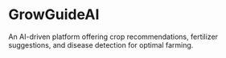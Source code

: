 # GrowGuideAI
An AI-driven platform offering crop recommendations, fertilizer suggestions, and disease detection for optimal farming.

